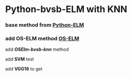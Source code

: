 Python-bvsb-ELM with KNN
===============
### base method from  [Python-ELM](https://github.com/dclambert/Python-ELM)
### add OS-ELM method [OS-ELM](https://blog.csdn.net/google19890102/article/details/45273309)

add **_OSElm-bvsb-knn_** method

add  **SVM** test

add **VGG16** to get
